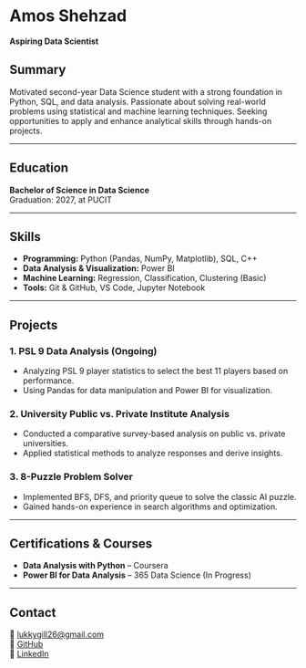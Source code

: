 # **Amos Shehzad**
**Aspiring Data Scientist**  

## **Summary**
Motivated second-year Data Science student with a strong foundation in Python, SQL, and data analysis. Passionate about solving real-world problems using statistical and machine learning techniques. Seeking opportunities to apply and enhance analytical skills through hands-on projects.  

---

## **Education**
**Bachelor of Science in Data Science**  
Graduation: 2027, at PUCIT  

---

## **Skills**
- **Programming:** Python (Pandas, NumPy, Matplotlib), SQL, C++  
- **Data Analysis & Visualization:** Power BI  
- **Machine Learning:** Regression, Classification, Clustering (Basic)  
- **Tools:** Git & GitHub, VS Code, Jupyter Notebook  

---

## **Projects**
### **1. PSL 9 Data Analysis (Ongoing)**
- Analyzing PSL 9 player statistics to select the best 11 players based on performance.  
- Using Pandas for data manipulation and Power BI for visualization.  

### **2. University Public vs. Private Institute Analysis**
- Conducted a comparative survey-based analysis on public vs. private universities.  
- Applied statistical methods to analyze responses and derive insights.  

### **3. 8-Puzzle Problem Solver**
- Implemented BFS, DFS, and priority queue to solve the classic AI puzzle.  
- Gained hands-on experience in search algorithms and optimization.  

---

## **Certifications & Courses**
- **Data Analysis with Python** – Coursera    
- **Power BI for Data Analysis** – 365 Data Science (In Progress)  

---

## **Contact**
📧 lukkygill26@gmail.com  
🔗 [GitHub](https://github.com/AmosShehzad)  
🔗 [LinkedIn](https://www.linkedin.com/in/amos-shehzad-100b03313/)  
